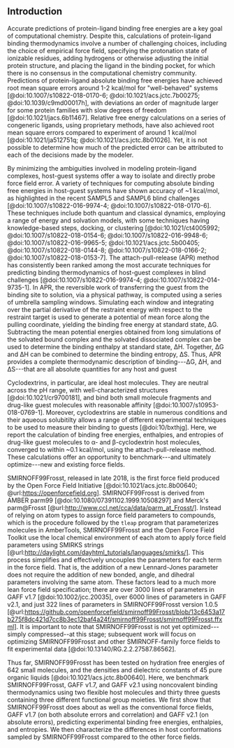 ## Introduction

Accurate predictions of protein-ligand binding free energies are a key goal of computational chemistry.
Despite this, calculations of protein-ligand binding thermodynamics involve a number of challenging choices, including the choice of empirical force field, specifying the protonation state of ionizable residues, adding hydrogens or otherwise adjusting the initial protein structure, and placing the ligand in the binding pocket, for which there is no consensus in the computational chemistry community.
Predictions of protein-ligand absolute binding free energies have achieved root mean square errors around 1-2 kcal/mol for "well-behaved" systems [@doi:10.1007/s10822-018-0170-6; @doi:10.1021/acs.jctc.7b00275; @doi:10.1039/c9md00017h], with deviations an order of magnitude larger for some protein families with slow degrees of freedom [@doi:10.1021/jacs.6b11467].
Relative free energy calculations on a series of congeneric ligands, using proprietary methods, have also achieved root mean square errors compared to experiment of around 1 kcal/mol [@doi:10.1021/ja512751q; @doi:10.1021/acs.jctc.8b01026].
Yet, it is not possible to determine how much of the predicted error can be attributed to each of the decisions made by the modeler.

By minimizing the ambiguities involved in modeling protein-ligand complexes, host-guest systems offer a way to isolate and directly probe force field error. 
A variety of techniques for computing absolute binding free energies in host-guest systems have shown accuracy of ~1 kcal/mol, as highlighted in the recent SAMPL5 and SAMPL6 blind challenges [@doi:10.1007/s10822-016-9974-4; @doi:10.1007/s10822-018-0170-6].
These techniques include both quantum and classical dynamics, employing a range of energy and solvation models, with some techniques having knowledge-based steps, docking, or clustering [@doi:10.1021/ct4005992; @doi:10.1007/s10822-018-0154-6; @doi:10.1007/s10822-016-9948-6; @doi:10.1007/s10822-016-9965-5; @doi:10.1021/acs.jctc.5b00405; @doi:10.1007/s10822-018-0144-8; @doi:10.1007/s10822-018-0166-2; @doi:10.1007/s10822-018-0153-7].
The attach-pull-release (APR) method has consistently been ranked among the most accurate techniques for predicting binding thermodynamics of host-guest complexes in blind challenges [@doi:10.1007/s10822-016-9974-4; @doi:10.1007/s10822-014-9735-1]. 
In APR, the reversible work of transferring the guest from the binding site to solution, via a physical pathway, is computed using a series of umbrella sampling windows.
Simulating each window and integrating over the partial derivative of the restraint energy with respect to the restraint target is used to generate a potential of mean force along the pulling coordinate, yielding the binding free energy at standard state, ΔG.
Subtracting the mean potential energies obtained from long simulations of the solvated bound complex and the solvated dissociated complex can be used to determine the binding enthalpy at standard state, ΔH.
Together, ΔG and ΔH can be combined to determine the binding entropy, ΔS.
Thus, APR provides a complete thermodynamic description of binding---ΔG, ΔH, and ΔS---that are all absolute quantities for any host and guest

Cyclodextrins, in particular, are ideal host molecules.
They are neutral across the pH range, with well-characterized structures [@doi:10.1021/cr9700181], and bind both small molecule fragments and drug-like guest molecules with reasonable affinity [@doi:10.1007/s10953-018-0769-1].
Moreover, cyclodextrins are stable in numerous conditions and their aqueous solubitilty allows a range of different experimental techniques to be used to measure their binding to guests [@doi:10/bxthjg].
Here, we report the calculation of binding free energies, enthalpies, and entropies of drug-like guest molecules to α- and β-cyclodextrin host molecules, converged to within ~0.1 kcal/mol, using the attach-pull-release method.
These calculations offer an opportunity to benchmark---and ultimately optimize---new and existing force fields.

SMIRNOFF99Frosst, released in late 2018, is the first force field produced by the Open Force Field Initiative [@doi:10.1021/acs.jctc.8b00640; @url:https://openforcefield.org].
SMIRNOFF99Frosst is derived from AMBER parm99 [@doi:10.1080/07391102.1999.10508297] and Merck's parm@Frosst [@url:http://www.ccl.net/cca/data/parm_at_Frosst/].
Instead of relying on atom types to assign force field parameters to compounds, which is the procedure followed by the `tleap` program that parameterizes molecules in AmberTools, SMIRNOFF99Frosst and the Open Force Field Toolkit use the local chemical environment of each atom to apply force field parameters using SMIRKS strings [@url:http://daylight.com/dayhtml_tutorials/languages/smirks/].
This process simplifies and effectively uncouples the parameters for each term in the force field.
That is, the addition of a new Lennard-Jones parameter does not require the addition of new bonded, angle, and dihedral parameters involving the same atom. 
These factors lead to a much more lean force field specification; there are over 3000 lines of parameters in GAFF v1.7 [@doi:10.1002/jcc.20035], over 6000 lines of parameters in GAFF v2.1, and just 322 lines of parameters in SMIRNOFF99Frosst version 1.0.5 [@url:https://github.com/openforcefield/smirnoff99Frosst/blob/13c6453a17b275f8dc421d7cc8b3ec12baf4a24f/smirnoff99Frosst/smirnoff99Frosst.ffxml].
It is important to note that SMIRNOFF99Frosst is not yet optimized---simply compressed--at this stage; subsequent work will focus on optimizing SMIRNOFF99Frosst and other SMIRNOFF-family force fields to fit experimental data [@doi:10.13140/RG.2.2.27587.86562].

Thus far, SMIRNOFF99Frosst has been tested on hydration free energies of 642 small molecules, and the densities and dielectric constants of 45 pure organic liquids [@doi:10.1021/acs.jctc.8b00640].
Here, we benchmark SMIRNOFF99Frosst, GAFF v1.7, and GAFF v2.1 using noncovalent binding thermodynamics using two flexible host molecules and thirty three guests containing three different functional group moieties.
We first show that SMIRNOFF99Frosst does about as well as the conventional force fields, GAFF v1.7 (on both absolute errors and correlation) and GAFF v2.1 (on absolute errors), predicting experimental binding free energies, enthalpies, and entropies.
We then characterize the differences in host conformations sampled by SMIRNOFF99Frosst compared to the other force fields.